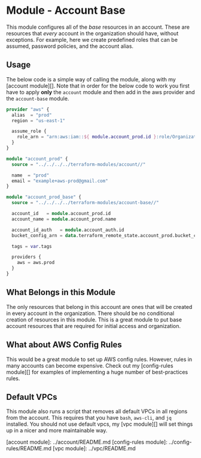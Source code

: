 # Module - Account Base

This module configures all of the *base* resources in an account. These are resources that *every*
account in the organization should have, without exceptions. For example, here we create predefined
roles that can be assumed, password policies, and the account alias.

## Usage

The below code is a simple way of calling the module, along with my [account module][]. Note that in
order for the below code to work you first have to apply **only** the `account` module and then add
in the aws provider and the `account-base` module.

```terraform
provider "aws" {
  alias  = "prod"
  region = "us-east-1"

  assume_role {
    role_arn = "arn:aws:iam::${ module.account_prod.id }:role/OrganizationAccountAccessRole"
  }
}

module "account_prod" {
  source = "../../../../terraform-modules/account//"

  name  = "prod"
  email = "example+aws-prod@gmail.com"
}

module "account_prod_base" {
  source = "../../../../terraform-modules/account-base//"

  account_id   = module.account_prod.id
  account_name = module.account_prod.name

  account_id_auth   = module.account_auth.id
  bucket_config_arn = data.terraform_remote_state.account_prod.bucket_config_arn

  tags = var.tags

  providers {
    aws = aws.prod
  }
}
```

## What Belongs in this Module

The only resources that belong in this account are ones that will be created in every account in the
organization. There should be no conditional creation of resources in this module. This is a great
module to put base account resources that are required for initial access and organization.

## What about AWS Config Rules

This would be a great module to set up AWS config rules. However, rules in many accounts can become
expensive. Check out my [config-rules module][] for examples of implementing a huge number of
best-practices rules.

## Default VPCs

This module also runs a script that removes all default VPCs in all regions from the account. This
requires that you have `bash`, `aws-cli`, and `jq` installed. You should not use default vpcs, my
[vpc module][] will set things up in a nicer and more maintainable way.

[account module]: ../account/README.md [config-rules module]: ../config-rules/README.md [vpc
module]: ../vpc/README.md
